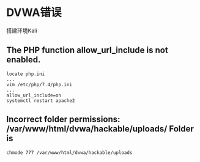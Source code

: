 # DVWA错误

搭建环境Kali



## The PHP function allow_url_include is not enabled.

```shell
locate php.ini
...
vim /etc/php/7.4/php.ini
...
allow_url_include=on
systemctl restart apache2
```

## Incorrect folder permissions: /var/www/html/dvwa/hackable/uploads/ Folder is

```shell
chmode 777 /var/www/html/dvwa/hackable/uploads
```

